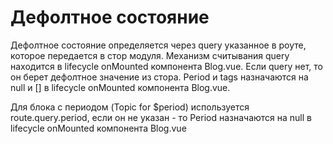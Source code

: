 # Дефолтное состояние
Дефолтное состояние определяется через query указанное в роуте, которое передается в стор модуля. Механизм считывания query находится в lifecycle onMounted компонента Blog.vue. Если query нет, то он берет дефолтное значение из стора. Period и tags назначаются на null и [] в lifecycle onMounted компонента Blog.vue.

Для блока с периодом (Topic for $period) используется route.query.period, если он не указан - то Period назначаются на null в lifecycle onMounted компонента Blog.vue